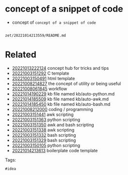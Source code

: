 # concept of a snippet of code

- concept of `concept of a snippet of code`

```
```

` zet/20221014213559/README.md `

# Related

- [20221013222124](/zet/20221013222124/README.md) concept hub for tricks and tips
- [20221003151292](/zet/20221003151292/README.md) C template
- [20221003150491](/zet/20221003150491/README.md) html template
- [20221008214827](/zet/20221008214827/README.md) the concept of utility or being useful
- [20221008061845](/zet/20221008061845/README.md) workflow
- [20221014190229](/zet/20221014190229/README.md) kb file named kb/auto-python.md
- [20221014185509](/zet/20221014185509/README.md) kb file named kb/auto-awk.md
- [20221014185450](/zet/20221014185450/README.md) kb file named kb/auto-bash.md
- [20221008212000](/zet/20221008212000/README.md) coding / programming
- [20221003151441](/zet/20221003151441/README.md) awk scripting
- [20221003151363](/zet/20221003151363/README.md) python scripting
- [20221003151350](/zet/20221003151350/README.md) awk and bash scripting
- [20221003151338](/zet/20221003151338/README.md) awk scripting
- [20221003151332](/zet/20221003151332/README.md) bash scripting
- [20221003151329](/zet/20221003151329/README.md) bash scripting
- [20221003150105](/zet/20221003150105/README.md) python scripting
- [20221014213613](/zet/20221014213613/README.md) boilerplate code template

Tags:

    #idea
